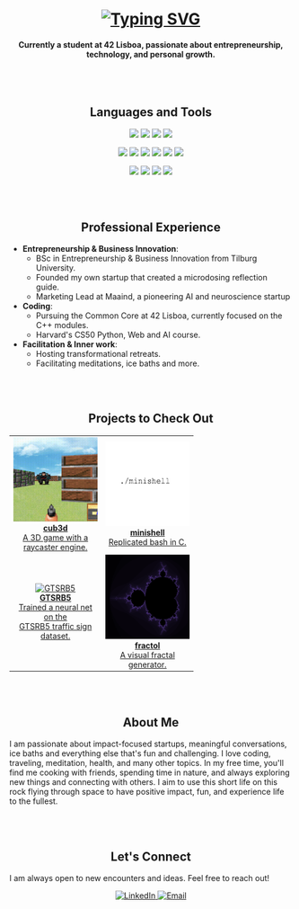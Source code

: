<h1 align="center">
 <a href="https://git.io/typing-svg">
   <img src="http://readme-typing-svg.herokuapp.com?font=Montserrat&weight=800&size=27&letterSpacing=2px&duration=3000&pause=1000&color=217C0C&center=true&vCenter=true&random=false&width=435&lines=Hi%2C+I'm+Benian" alt="Typing SVG" />
 </a>
</h1>
<h4 align="center">
Currently a student at 42 Lisboa, passionate about entrepreneurship, technology, and personal growth.
</h4>

<br>
<br>
<div align="center" style="text-align: center;">
  <h2 align="center"> Languages and Tools </h2>
    <p>
      <img src="https://img.shields.io/badge/C-00599C?style=for-the-badge&logo=c&logoColor=white">
      <img src="https://img.shields.io/badge/C%2B%2B-00599C?style=for-the-badge&logo=c%2B%2B&logoColor=white">
	  <img src="https://img.shields.io/badge/Python-FFD43B?style=for-the-badge&logo=python&logoColor=blue">
      <img src="https://img.shields.io/badge/Shell_Script-121011?style=for-the-badge&logo=gnu-bash&logoColor=white">
    </p>
    <p>
      <img src="https://img.shields.io/badge/VIM-%2311AB00.svg?&style=for-the-badge&logo=vim&logoColor=white">
      <img src="https://img.shields.io/badge/GitHub-100000?style=for-the-badge&logo=github&logoColor=white">
      <img src="https://img.shields.io/badge/GIT-E44C30?style=for-the-badge&logo=git&logoColor=white">
      <img src="https://img.shields.io/badge/VirtualBox-21416b?style=for-the-badge&logo=VirtualBox&logoColor=white">
      <img src="https://img.shields.io/badge/mac%20os-000000?style=for-the-badge&logo=apple&logoColor=white">
      <img src="https://img.shields.io/badge/VSCode-0078D4?style=for-the-badge&logo=visual%20studio%20code&logoColor=white">
    </p>
    <p>
	  <img src="https://img.shields.io/badge/docker-%230db7ed.svg?style=for-the-badge&logo=docker&logoColor=white">
	  <img src="https://img.shields.io/badge/Linux-FCC624?style=for-the-badge&logo=linux&logoColor=black">
      <img src="https://img.shields.io/badge/Slack-4A154B?style=for-the-badge&logo=slack&logoColor=white">
      <img src="https://img.shields.io/badge/chatGPT-74aa9c?style=for-the-badge&logo=openai&logoColor=white">
    </p>
</div>

<br>
<br>
<h2 align="center">Professional Experience</h2>
<ul>
  <li><strong>Entrepreneurship & Business Innovation</strong>: 
    <ul>
      <li>BSc in Entrepreneurship & Business Innovation from Tilburg University.</li>
      <li>Founded my own startup that created a microdosing reflection guide.</li>
      <li>Marketing Lead at Maaind, a pioneering AI and neuroscience startup</li>
    </ul>
  <li><strong>Coding</strong>:
    <ul>
      <li>Pursuing the Common Core at 42 Lisboa, currently focused on the C++ modules.</li>
      <li>Harvard's CS50 Python, Web and AI course.</li>
    </ul>
  <li><strong>Facilitation & Inner work</strong>:
    <ul>
      <li>Hosting transformational retreats.</li>
      <li>Facilitating meditations, ice baths and more.</li>
    </ul>
  </li>
</ul>

<br>
<br>
<h2 align="center">Projects to Check Out</h2>

<table align="center">
  <tr>
    <td align="center" style="width: 150px;">
      <a href="https://github.com/btoksoez/cub3d" target="_blank">
        <img src="./imgs/cub3d.png" alt="cub3d" width="150" height="150"><br>
        <strong>cub3d</strong><br>A 3D game with a raycaster engine.
      </a>
    </td>
    <td align="center" style="width: 150px;">
      <a href="https://github.com/btoksoez/minishell" target="_blank">
        <img src="./imgs/minishell.png" alt="minishell" width="150" height="150"><br>
        <strong>minishell</strong><br>Replicated bash in C.
      </a>
    </td>
  </tr>
  <tr>
    <td align="center" style="width: 150px;">
      <a href="https://github.com/btoksoez/CS50AI" target="_blank">
        <img src="./imgs/steet.png" alt="GTSRB5" width="150" height="150"><br>
        <strong>GTSRB5</strong><br>Trained a neural net on the<br>GTSRB5 traffic sign dataset.
      </a>
    </td>
    <td align="center" style="width: 150px;">
      <a href="https://github.com/btoksoez/fractol" target="_blank">
        <img src="./imgs/mandelbrot.png" alt="fractol" width="150" height="150"><br>
        <strong>fractol</strong><br>A visual fractal generator.
      </a>
    </td>
  </tr>
</table>



<br>
<br>
<h2 align="center">About Me</h2>
<p>
I am passionate about impact-focused startups, meaningful conversations, ice baths and everything else that's fun and challenging. I love coding, traveling, meditation, health, and many other topics. In my free time, you'll find me cooking with friends, spending time in nature, and always exploring new things and connecting with others. I aim to use this short life on this rock flying through space to have positive impact, fun, and experience life to the fullest.
</p>

<br>
<br>
<h2 align="center">Let's Connect</h2>
<p>
I am always open to new encounters and ideas. Feel free to reach out!
</p>
<p align="center">
  <a href="https://www.linkedin.com/in/benian" target="_blank">
    <img src="https://img.shields.io/badge/LinkedIn-0A66C2?style=for-the-badge&logo=linkedin&logoColor=white" alt="LinkedIn">
  </a>
  <a href="mailto:btoksoez@gmail.com">
    <img src="https://img.shields.io/badge/Email-D14836?style=for-the-badge&logo=gmail&logoColor=white" alt="Email">
  </a>
</p>
